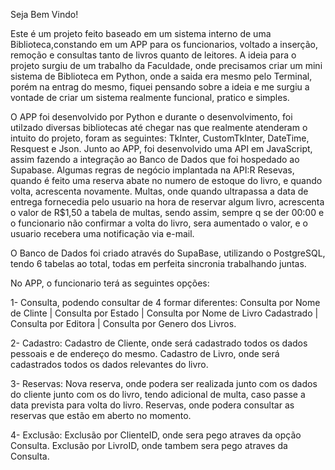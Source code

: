 Seja Bem Vindo!
 
 Este é um projeto feito baseado em um sistema interno de uma Biblioteca,constando em um APP para os funcionarios, voltado a inserção, remoção e consultas tanto de livros quanto de leitores.
A ideia para o projeto surgiu de um trabalho da Faculdade, onde precisamos criar um mini sistema de Biblioteca em Python, onde a saida era mesmo pelo Terminal, porém na entrag do mesmo, fiquei pensando
sobre a ideia e me surgiu a vontade de criar um sistema realmente funcional, pratico e simples.

 O APP foi desenvolvido por Python e durante o desenvolvimento, foi utilzado diversas bibliotecas até chegar nas que realmente atenderam o intuito do projeto, foram as seguintes: TkInter, CustomTkInter,
DateTime, Resquest e Json.
 Junto ao APP, foi desenvolvido uma API em JavaScript, assim fazendo a integração ao Banco de Dados que foi hospedado ao Supabase. Algumas regras de negócio implantada na API:R
Resevas, quando é feito uma reserva abate no numero de estoque do livro, e quando volta, acrescenta novamente. 
Multas, onde quando ultrapassa a data de entrega fornecedia pelo usuario na hora de reservar algum livro, acrescenta o valor de R$1,50 a tabela de multas, sendo assim, sempre q se der 00:00 e o funcionario não confirmar a volta do livro,
sera aumentado o valor, e o usuario recebera uma notificação via e-mail. 

O Banco de Dados foi criado através do SupaBase, utilizando o PostgreSQL, tendo 6 tabelas
ao total, todas em perfeita sincronia trabalhando juntas.

No APP, o funcionario terá as seguintes opções:

1- Consulta, podendo consultar de 4 formar diferentes:
    Consulta por Nome de Clinte | Consulta por Estado | Consulta por Nome de Livro Cadastrado | Consulta por Editora | Consulta por Genero dos Livros.

2- Cadastro:
    Cadastro de Cliente, onde será cadastrado todos os dados pessoais e de endereço do mesmo.
    Cadastro de Livro, onde será cadastrados todos os dados relevantes do livro.

3- Reservas:
    Nova reserva, onde podera ser realizada junto com os dados do cliente junto com os do livro, tendo adicional de multa, caso passe a data prevista para volta do livro.
    Reservas, onde podera consultar as reservas que estão em aberto no momento.

4- Exclusão:
    Exclusão por ClienteID, onde sera pego atraves da opção Consulta.
    Exclusão por LivroID, onde tambem sera pego atraves da Consulta.


